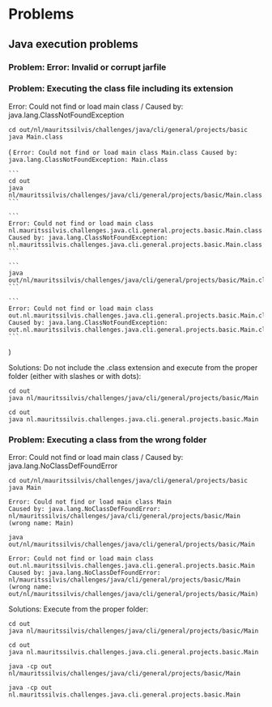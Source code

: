 # Problems

## Java execution problems

### Problem: Error: Invalid or corrupt jarfile

### Problem: Executing the class file including its extension

Error: Could not find or load main class / Caused by: java.lang.ClassNotFoundException

```
cd out/nl/mauritssilvis/challenges/java/cli/general/projects/basic
java Main.class
```

(
    ```
    Error: Could not find or load main class Main.class
    Caused by: java.lang.ClassNotFoundException: Main.class
    ```

    ```
    cd out
    java nl/mauritssilvis/challenges/java/cli/general/projects/basic/Main.class
    ```

    ```
    Error: Could not find or load main class nl.mauritssilvis.challenges.java.cli.general.projects.basic.Main.class
    Caused by: java.lang.ClassNotFoundException: nl.mauritssilvis.challenges.java.cli.general.projects.basic.Main.class
    ```

    ```
    java out/nl/mauritssilvis/challenges/java/cli/general/projects/basic/Main.class
    ```

    ```
    Error: Could not find or load main class out.nl.mauritssilvis.challenges.java.cli.general.projects.basic.Main.class
    Caused by: java.lang.ClassNotFoundException: out.nl.mauritssilvis.challenges.java.cli.general.projects.basic.Main.class
    ```
)

Solutions: Do not include the .class extension and execute from the proper folder (either with slashes or with dots):

```
cd out
java nl/mauritssilvis/challenges/java/cli/general/projects/basic/Main
```

```
cd out
java nl.mauritssilvis.challenges.java.cli.general.projects.basic.Main
```

### Problem: Executing a class from the wrong folder

Error: Could not find or load main class / Caused by: java.lang.NoClassDefFoundError

```
cd out/nl/mauritssilvis/challenges/java/cli/general/projects/basic
java Main
```

```
Error: Could not find or load main class Main
Caused by: java.lang.NoClassDefFoundError: nl/mauritssilvis/challenges/java/cli/general/projects/basic/Main (wrong name: Main)

```

```
java out/nl/mauritssilvis/challenges/java/cli/general/projects/basic/Main
```

```
Error: Could not find or load main class out.nl.mauritssilvis.challenges.java.cli.general.projects.basic.Main
Caused by: java.lang.NoClassDefFoundError: nl/mauritssilvis/challenges/java/cli/general/projects/basic/Main (wrong name: out/nl/mauritssilvis/challenges/java/cli/general/projects/basic/Main)
```

Solutions: Execute from the proper folder:

```
cd out
java nl/mauritssilvis/challenges/java/cli/general/projects/basic/Main
```

```
cd out
java nl.mauritssilvis.challenges.java.cli.general.projects.basic.Main
```

```
java -cp out nl/mauritssilvis/challenges/java/cli/general/projects/basic/Main
```

```
java -cp out nl.mauritssilvis.challenges.java.cli.general.projects.basic.Main
```
